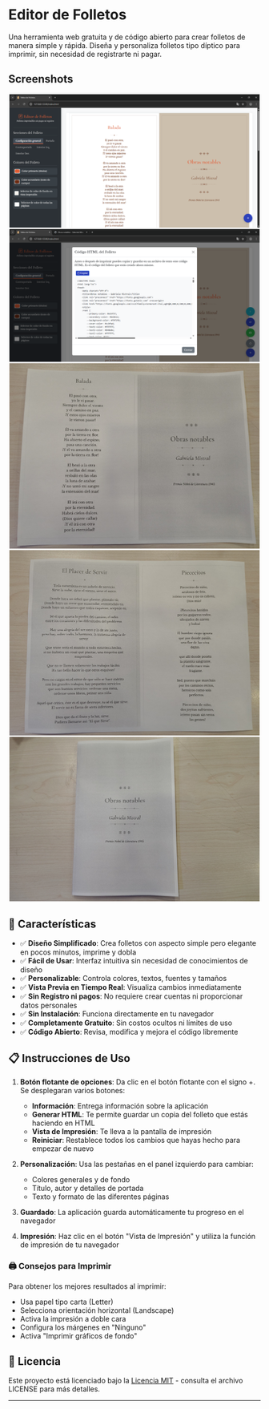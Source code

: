 # Editor de Folletos

Una herramienta web gratuita y de código abierto para crear folletos de manera simple y rápida. Diseña y personaliza folletos tipo díptico para imprimir, sin necesidad de registrarte ni pagar.

## Screenshots

<div align="center">
  <img src="captures/1.png" width="500"/>
  <img src="captures/2.png" width="500"/>
  <img src="captures/3.jpg" width="500"/>
  <img src="captures/4.jpg" width="500"/>
  <img src="captures/5.jpg" width="500"/>
</div>

## 🌟 Características

- ✅ **Diseño Simplificado**: Crea folletos con aspecto simple pero elegante en pocos minutos, imprime y dobla
- ✅ **Fácil de Usar**: Interfaz intuitiva sin necesidad de conocimientos de diseño
- ✅ **Personalizable**: Controla colores, textos, fuentes y tamaños
- ✅ **Vista Previa en Tiempo Real**: Visualiza cambios inmediatamente
- ✅ **Sin Registro ni pagos**: No requiere crear cuentas ni proporcionar datos personales
- ✅ **Sin Instalación**: Funciona directamente en tu navegador
- ✅ **Completamente Gratuito**: Sin costos ocultos ni límites de uso
- ✅ **Código Abierto**: Revisa, modifica y mejora el código libremente

## 📋 Instrucciones de Uso

1. **Botón flotante de opciones**: Da clic en el botón flotante con el signo +. Se desplegaran varios botones:
   - **Información**: Entrega información sobre la aplicación
   - **Generar HTML**: Te permite guardar un copia del folleto que estás haciendo en HTML
   - **Vista de Impresión**: Te lleva a la pantalla de impresión
   - **Reiniciar**: Restablece todos los cambios que hayas hecho para empezar de nuevo
   
2. **Personalización**: Usa las pestañas en el panel izquierdo para cambiar:
   - Colores generales y de fondo
   - Título, autor y detalles de portada
   - Texto y formato de las diferentes páginas
   
3. **Guardado**: La aplicación guarda automáticamente tu progreso en el navegador

4. **Impresión**: Haz clic en el botón "Vista de Impresión" y utiliza la función de impresión de tu navegador

### 🖨️ Consejos para Imprimir

Para obtener los mejores resultados al imprimir:

- Usa papel tipo carta (Letter)
- Selecciona orientación horizontal (Landscape)
- Activa la impresión a doble cara
- Configura los márgenes en "Ninguno"
- Activa "Imprimir gráficos de fondo"

## 📄 Licencia

Este proyecto está licenciado bajo la [Licencia MIT](LICENSE) - consulta el archivo LICENSE para más detalles.

---
